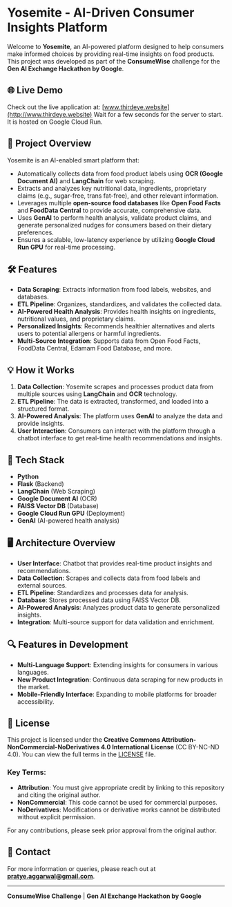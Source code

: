 # Yosemite - AI-Driven Consumer Insights Platform

Welcome to **Yosemite**, an AI-powered platform designed to help consumers make informed choices by providing real-time insights on food products. This project was developed as part of the **ConsumeWise** challenge for the **Gen AI Exchange Hackathon by Google**. 

## 🌐 Live Demo
Check out the live application at: [www.thirdeye.website](http://www.thirdeye.website)
Wait for a few seconds for the server to start. It is hosted on Google Cloud Run.

## 🚀 Project Overview
Yosemite is an AI-enabled smart platform that:
- Automatically collects data from food product labels using **OCR (Google Document AI)** and **LangChain** for web scraping.
- Extracts and analyzes key nutritional data, ingredients, proprietary claims (e.g., sugar-free, trans fat-free), and other relevant information.
- Leverages multiple **open-source food databases** like **Open Food Facts** and **FoodData Central** to provide accurate, comprehensive data.
- Uses **GenAI** to perform health analysis, validate product claims, and generate personalized nudges for consumers based on their dietary preferences.
- Ensures a scalable, low-latency experience by utilizing **Google Cloud Run GPU** for real-time processing.

## 🛠️ Features
- **Data Scraping**: Extracts information from food labels, websites, and databases.
- **ETL Pipeline**: Organizes, standardizes, and validates the collected data.
- **AI-Powered Health Analysis**: Provides health insights on ingredients, nutritional values, and proprietary claims.
- **Personalized Insights**: Recommends healthier alternatives and alerts users to potential allergens or harmful ingredients.
- **Multi-Source Integration**: Supports data from Open Food Facts, FoodData Central, Edamam Food Database, and more.

## 💡 How it Works
1. **Data Collection**: Yosemite scrapes and processes product data from multiple sources using **LangChain** and **OCR** technology.
2. **ETL Pipeline**: The data is extracted, transformed, and loaded into a structured format.
3. **AI-Powered Analysis**: The platform uses **GenAI** to analyze the data and provide insights.
4. **User Interaction**: Consumers can interact with the platform through a chatbot interface to get real-time health recommendations and insights.

## 🔧 Tech Stack
- **Python**
- **Flask** (Backend)
- **LangChain** (Web Scraping)
- **Google Document AI** (OCR)
- **FAISS Vector DB** (Database)
- **Google Cloud Run GPU** (Deployment)
- **GenAI** (AI-powered health analysis)

## 🖥️ Architecture Overview
- **User Interface**: Chatbot that provides real-time product insights and recommendations.
- **Data Collection**: Scrapes and collects data from food labels and external sources.
- **ETL Pipeline**: Standardizes and processes data for analysis.
- **Database**: Stores processed data using FAISS Vector DB.
- **AI-Powered Analysis**: Analyzes product data to generate personalized insights.
- **Integration**: Multi-source support for data validation and enrichment.

## 🔍 Features in Development
- **Multi-Language Support**: Extending insights for consumers in various languages.
- **New Product Integration**: Continuous data scraping for new products in the market.
- **Mobile-Friendly Interface**: Expanding to mobile platforms for broader accessibility.

## 📄 License
This project is licensed under the **Creative Commons Attribution-NonCommercial-NoDerivatives 4.0 International License** (CC BY-NC-ND 4.0). You can view the full terms in the [LICENSE](LICENSE) file.

### Key Terms:
- **Attribution**: You must give appropriate credit by linking to this repository and citing the original author.
- **NonCommercial**: This code cannot be used for commercial purposes.
- **NoDerivatives**: Modifications or derivative works cannot be distributed without explicit permission.

For any contributions, please seek prior approval from the original author.


## 📧 Contact
For more information or queries, please reach out at **[pratye.aggarwal@gmail.com](mailto:pratye.aggarwal@gmail.com)**.

---

**ConsumeWise Challenge** | **Gen AI Exchange Hackathon by Google**
